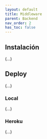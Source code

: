 ```yaml
---
layout: default
title: Middleware
parent: Backend
nav_order: 2
has_toc: false
---
```


## Instalación

(...)

## Deploy

(...)

### Local

(...)

### Heroku

(...)
